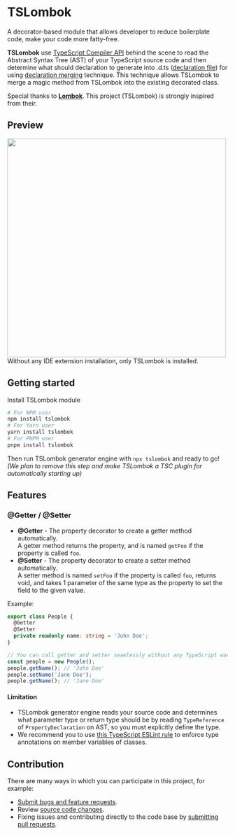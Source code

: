 # TSLombok
A decorator-based module that allows developer to reduce boilerplate code, make your code more fatty-free.

**TSLombok** use [TypeScript Compiler API](https://github.com/microsoft/TypeScript/wiki/Using-the-Compiler-API) behind the scene to read the Abstract Syntax Tree (AST) of your TypeScript source code and then determine what should declaration to generate into .d.ts ([declaration file](https://www.typescriptlang.org/docs/handbook/declaration-files/introduction.html)) for using [declaration merging](https://www.typescriptlang.org/docs/handbook/declaration-merging.html) technique. This technique allows TSLombok to merge a magic method from TSLombok into the existing decorated class.

Special thanks to **[Lombok](https://github.com/projectlombok/lombok)**. This project (TSLombok) is strongly inspired from their.

## Preview
<img src="https://github.com/vectier/TSLombok/assets/17198802/ff03782d-1dcc-4adc-a39f-8af0447c5fdd" width="500" /><br/>
Without any IDE extension installation, only TSLombok is installed.

## Getting started
Install TSLombok module

```bash
# For NPM user
npm install tslombok
# For Yarn user
yarn install tslombok
# For PNPM user
pnpm install tslombok
```

Then run TSLombok generator engine with `npx tslombok` and ready to go!  
*(We plan to remove this step and make TSLombok a TSC plugin for automatically starting up)*

## Features

### @Getter / @Setter
- **@Getter** - The property decorator to create a getter method automatically.  
  A getter method returns the property, and is named `getFoo` if the property is called `foo`.
- **@Setter** - The property decorator to create a setter method automatically.  
  A setter method is named `setFoo` if the property is called `foo`, returns void, and takes 1 parameter of the same type as the property to set the field to the given value.

Example:
```ts
export class People {
  @Getter
  @Setter
  private readonly name: string = 'John Doe';
}
```
```ts
// You can call getter and setter seamlessly without any TypeScript warning!
const people = new People();
people.getName(); // 'John Doe'
people.setName('Jane Doe');
people.getName(); // 'Jane Doe'
```

#### Limitation
- TSLombok generator engine reads your source code and determines what parameter type or return type should be by reading `TypeReference` of `PropertyDeclaration` on AST, so you must explicitly define the type.
- We recommend you to use [this TypeScript ESLint rule](https://github.com/typescript-eslint/typescript-eslint/blob/main/packages/eslint-plugin/docs/rules/typedef.md#membervariabledeclaration) to enforce type annotations on member variables of classes.

## Contribution
There are many ways in which you can participate in this project, for example:

- [Submit bugs and feature requests](https://github.com/vectier/tslombok/issues).
- Review [source code changes](https://github.com/vectier/tslombok/pulls).
- Fixing issues and contributing directly to the code base by [submitting pull requests](https://github.com/vectier/tslombok/pulls).
